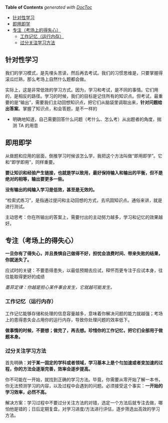 <!-- START doctoc generated TOC please keep comment here to allow auto update -->
<!-- DON'T EDIT THIS SECTION, INSTEAD RE-RUN doctoc TO UPDATE -->
**Table of Contents**  *generated with [DocToc](https://github.com/thlorenz/doctoc)*

- [针对性学习](#%E9%92%88%E5%AF%B9%E6%80%A7%E5%AD%A6%E4%B9%A0)
- [即用即学](#%E5%8D%B3%E7%94%A8%E5%8D%B3%E5%AD%A6)
- [专注（考场上的得失心）](#%E4%B8%93%E6%B3%A8%E8%80%83%E5%9C%BA%E4%B8%8A%E7%9A%84%E5%BE%97%E5%A4%B1%E5%BF%83)
  - [工作记忆（运行内存）](#%E5%B7%A5%E4%BD%9C%E8%AE%B0%E5%BF%86%E8%BF%90%E8%A1%8C%E5%86%85%E5%AD%98)
  - [过分关注学习方法](#%E8%BF%87%E5%88%86%E5%85%B3%E6%B3%A8%E5%AD%A6%E4%B9%A0%E6%96%B9%E6%B3%95)

<!-- END doctoc generated TOC please keep comment here to allow auto update -->

## 针对性学习

我们的学习模式，是先埋头苦读，然后再去考试。我们的习惯思维是，只要掌握得滚瓜烂熟，那么考场上自然什么题都会做。

实际上，这是非常低效的学习方式。因为，学习和考试，是不同的事情。它们用的，是相反的路径。学习的时候，我们的目标是记住所有的知识点。但考试，最重要的是“输出”，需要我们主动回想知识点，把它们从脑袋里调取出来，**针对问题给出答案**。掌握了知识点，和会答题，是不一样的

- 明确地知道，自己需要回答什么问题（考什么、怎么考）从出题者的角度，揣测 TA 的用意

## 即用即学

从做题和应用的层面，倒推学习时候该怎么学，我把这个方法叫做“即用即学”。它和“即学即用”，同样重要。

**要让知识和经验产生链接，也就是学以致用，最好保持输入和输出的平衡，但不是绝对的相等，输出要更多一些。**

**没有输出的纯输入学习是低效，甚至是无效的。**

“检索式练习”，是指通过提问和主动回想的方式，去巩固知识点。通俗来讲，就是进行测试。

主动思考：你在所输出的答案上，需要付出的主动努力越多，学习和记忆的效果越好。

## 专注（考场上的得失心）

**一旦你有了得失心，并且畏惧自己做得不好，担忧会浪费时间、带来失败的结果，你就迷失了。**

应试时的关键：不要患得患失，以最低预期去应试，释怀而更专注于应试本身，往往能取得更好的成绩

_墨菲定律：你越是担心某件事会发生，它就越可能发生。_

### 工作记忆（运行内存）

工作记忆能够存储和处理的信息容量越多，意味着你解决问题的能力就越强；考场上的患得患失会占用你的运行内存，导致你处理问题的效率低下。

**做事情的时候，不要想；做完了，再去想。珍惜你的工作记忆，把它们全部用于做题本身。**

### 过分关注学习方法

首先明确：**对于某一固定的学科或者领域，学习基本上是个匀加速或者变加速的过程，你的方法会逐渐完善，效率会逐步提高。**

你不可能在一开始，就找到正确的学习方法。毕竟，你需要从零开始了解一本书，你无法预测学习的内容，以及过程中会遇到的问题。必须接受这个事实：**一开始的学习效率，必然不高。**

解决方案：学习过程中不要过分关注方法的对错，选定一个方法后就专注去做，哪怕他是错的；日后定期复盘，对学习进度/方法进行评估，逐步筛选出高效的学习方法。
